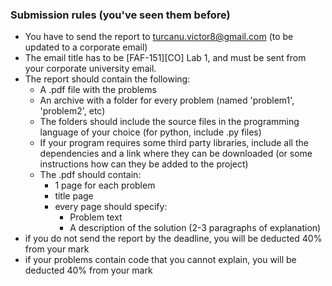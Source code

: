 ### Submission rules (you've seen them before)
- You have to send the report to turcanu.victor8@gmail.com (to be updated to a corporate email)
- The email title has to be [FAF-151][CO] Lab 1, and must be sent from your corporate university email.
- The report should contain the following:
  - A .pdf file with the problems
  - An archive with a folder for every problem (named 'problem1', 'problem2', etc)
  - The folders should include the source files in the programming language of your choice (for python, include .py files)
  - If your program requires some third party libraries, include all the dependencies and a link where they can be downloaded (or some instructions how can they be added to the project)
  - The .pdf should contain:
    - 1 page for each problem
    - title page
    - every page should specify:
      - Problem text
      - A description of the solution (2-3 paragraphs of explanation)
- if you do not send the report by the deadline, you will be deducted 40% from your mark
- if your problems contain code that you cannot explain, you will be deducted 40% from your mark